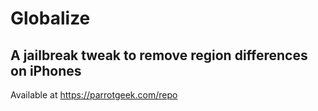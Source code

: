 # Globalize
## A jailbreak tweak to remove region differences on iPhones

Available at https://parrotgeek.com/repo
